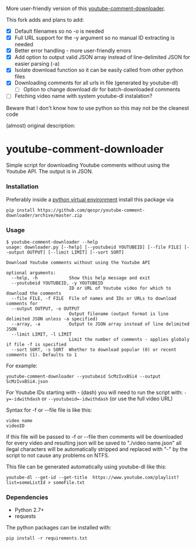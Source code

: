 More user-friendly version of this [youtube-comment-downloader](https://github.com/egbertbouman/youtube-comment-downloader). 

This fork adds and plans to add:

- [x] Default filenames so no -o is needed
- [x] Full URL support for the -y argument so no manual ID extracting is needed
- [x] Better error handling - more user-friendly errors
- [x] Add option to output valid JSON array instead of line-delimited JSON for easier parsing (-a)
- [x] Isolate download function so it can be easily called from other python files
- [x] Downloading comments for all urls in file (generated by youtube-dl)
  - [ ] Option to change download dir for batch-downloaded comments
- [ ] Fetching video name with system youtube-dl instalation?

Beware that I don't know how to use python so this may not be the cleanest code

(almost) original description:

# youtube-comment-downloader

Simple script for downloading Youtube comments without using the Youtube API. The output is in JSON.

### Installation

Preferably inside a [python virtual environment](https://virtualenv.pypa.io/en/latest/) install this package via

```
pip install https://github.com/qespr/youtube-comment-downloader/archive/master.zip
```

### Usage

```
$ youtube-comment-downloader --help
usage: downloader.py [--help] [--youtubeid YOUTUBEID] [--file FILE] [--output OUTPUT] [--limit LIMIT] [--sort SORT]

Download Youtube comments without using the Youtube API

optional arguments:
  --help, -h            Show this help message and exit
  --youtubeid YOUTUBEID, -y YOUTUBEID
                        ID or URL of Youtube video for which to download the comments
  --file FILE, -f FILE  File of names and IDs or URLs to download comments for
  --output OUTPUT, -o OUTPUT
                        Output filename (output format is line delimited JSON unless -a specified)
  --array, -a           Output to JSON array instead of line delimited JSON
  --limit LIMIT, -l LIMIT
                        Limit the number of comments - applies globaly if file -f is specified
  --sort SORT, -s SORT  Whether to download popular (0) or recent comments (1). Defaults to 1
```

For example:

```
youtube-comment-downloader --youtubeid ScMzIvxBSi4 --output ScMzIvxBSi4.json
```

For Youtube IDs starting with - (dash) you will need to run the script with:
`-y=-idwithdash` or `--youtubeid=-idwithdash`
(or use the full video URL)

Syntax for -f or --file file is like this:

```
video name
videoID
```

if this file will be passed to -f or --file then comments will be downloaded for every video and resulting json will be saved to "./video name.json" all ilegal characters will
be automatically stripped and replaced with "-" by the script to not cause any problems on NTFS.

This file can be generated automatically using youtube-dl like this:

```youtube-dl --get-id --get-title  https://www.youtube.com/playlist?list=someListId > someFile.txt```

### Dependencies

* Python 2.7+
* requests

The python packages can be installed with:

    pip install -r requirements.txt
